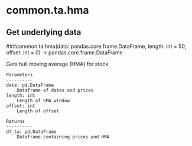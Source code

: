 # common.ta.hma

## Get underlying data 
###common.ta.hma(data: pandas.core.frame.DataFrame, length: int = 50, offset: int = 0) -> pandas.core.frame.DataFrame

Gets hull moving average (HMA) for stock

    Parameters
    ----------
    data: pd.DataFrame
        Dataframe of dates and prices
    length: int
        Length of SMA window
    offset: int
        Length of offset

    Returns
    ----------
    df_ta: pd.DataFrame
        Dataframe containing prices and HMA
